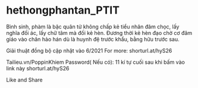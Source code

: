 # hethongphantan_PTIT
Bình sinh, phàm là bậc quân tử không chấp kẻ tiểu nhân đâm chọc, lấy nghĩa đối ác, lấy chữ tâm mà đối kẻ hèn. Đương thời kẻ hèn đạo chờ cơ đâm giáo vào chân hảo hán dù là huynh đệ trước khẩu, bằng hữu trước sau.

Giải thuật đồng bộ cập nhật vào 6/2021
For more: shorturl.at/hyS26

Tailieu.vn/PoppinKhiem
Password( Nếu có): 11 kí tự cuối sau khi bấm vào link này shorturl.at/hyS26

Like and Share
